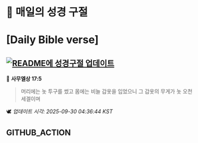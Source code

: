 # 🙏 매일의 성경 구절
# [Daily Bible verse]
## [![README에 성경구절 업데이트](https://github.com/DONGSUKA/first_test/actions/workflows/update-readme-bible.yml/badge.svg)](https://github.com/DONGSUKA/first_test/actions/workflows/update-readme-bible.yml)
<!-- START_BIBLE_VERSE -->
📖 **사무엘상 17:5**
> 머리에는 놋 투구를 썼고 몸에는 비늘 갑옷을 입었으니 그 갑옷의 무게가 놋 오천 세겔이며

🕊️ _업데이트 시각: 2025-09-30 04:36:44 KST_
  <!-- END_BIBLE_VERSE -->
## GITHUB_ACTION
